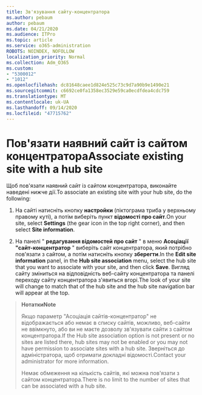 ```yaml
---
title: Зв'язування сайту-концентратора
ms.author: pebaum
author: pebaum
ms.date: 04/21/2020
ms.audience: ITPro
ms.topic: article
ms.service: o365-administration
ROBOTS: NOINDEX, NOFOLLOW
localization_priority: Normal
ms.collection: Adm_O365
ms.custom:
- "5300012"
- "1012"
ms.openlocfilehash: dc81648caee1d824e525c73c9d7a90b9e1490e21
ms.sourcegitcommit: c6692ce0fa1358ec3529e59ca0ecdfdea4cdc759
ms.translationtype: MT
ms.contentlocale: uk-UA
ms.lasthandoff: 09/14/2020
ms.locfileid: "47715762"
---
```

# <a name="associate-existing-site-with-a-hub-site"></a><span data-ttu-id="14d4b-102">Пов'язати наявний сайт із сайтом концентратора</span><span class="sxs-lookup"><span data-stu-id="14d4b-102">Associate existing site with a hub site</span></span>

<span data-ttu-id="14d4b-103">Щоб пов'язати наявний сайт із сайтом концентратора, виконайте наведені нижче дії.</span><span class="sxs-lookup"><span data-stu-id="14d4b-103">To associate an existing site with your hub site, do the following:</span></span>
  
1. <span data-ttu-id="14d4b-104">На сайті натисніть кнопку **настройки** (піктограма триба у верхньому правому куті), а потім виберіть пункт **відомості про сайт**.</span><span class="sxs-lookup"><span data-stu-id="14d4b-104">On your site, select **Settings** (the gear icon in the top right corner), and then select **Site information**.</span></span>

2. <span data-ttu-id="14d4b-105">На панелі " **редагування відомостей про сайт** " в меню **Асоціації "сайт-концентратор** " виберіть сайт концентратора, який потрібно пов'язати з сайтом, а потім натисніть кнопку **зберегти**.</span><span class="sxs-lookup"><span data-stu-id="14d4b-105">In the **Edit site information** panel, in the **Hub site association** menu, select the hub site that you want to associate with your site, and then click **Save**.</span></span> <span data-ttu-id="14d4b-106">Вигляд сайту зміниться на відповідність веб-сайту концентратора та панелі переходу сайту концентратора з'явиться вгорі.</span><span class="sxs-lookup"><span data-stu-id="14d4b-106">The look of your site will change to match that of the hub site and the hub site navigation bar will appear at the top.</span></span>

><span data-ttu-id="14d4b-107">**Нотатки**</span><span class="sxs-lookup"><span data-stu-id="14d4b-107">**Note**</span></span>
>
><span data-ttu-id="14d4b-108">Якщо параметр "Асоціація сайтів-концентратор" не відображається або немає в списку сайтів, можливо, веб-сайти не ввімкнуто, або ви не маєте дозволу зв'язувати сайти з сайтом концентратора.</span><span class="sxs-lookup"><span data-stu-id="14d4b-108">If the Hub site association option is not present or no sites are listed there, hub sites may not be enabled or you may not have permission to associate sites with a hub site.</span></span> <span data-ttu-id="14d4b-109">Зверніться до адміністратора, щоб отримати докладні відомості.</span><span class="sxs-lookup"><span data-stu-id="14d4b-109">Contact your administrator for more information.</span></span>
>
><span data-ttu-id="14d4b-110">Немає обмеження на кількість сайтів, які можна пов'язати з сайтом концентратора.</span><span class="sxs-lookup"><span data-stu-id="14d4b-110">There is no limit to the number of sites that can be associated with a hub site.</span></span>
  